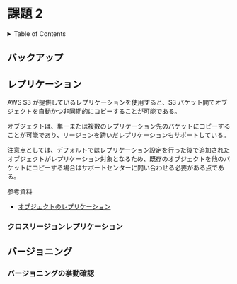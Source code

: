 # 課題 2

<!-- START doctoc generated TOC please keep comment here to allow auto update -->
<!-- DON'T EDIT THIS SECTION, INSTEAD RE-RUN doctoc TO UPDATE -->
<details>
<summary>Table of Contents</summary>

- [バックアップ](#%E3%83%90%E3%83%83%E3%82%AF%E3%82%A2%E3%83%83%E3%83%97)
  - [レプリケーション](#%E3%83%AC%E3%83%97%E3%83%AA%E3%82%B1%E3%83%BC%E3%82%B7%E3%83%A7%E3%83%B3)
  - [クロスリージョンレプリケーション](#%E3%82%AF%E3%83%AD%E3%82%B9%E3%83%AA%E3%83%BC%E3%82%B8%E3%83%A7%E3%83%B3%E3%83%AC%E3%83%97%E3%83%AA%E3%82%B1%E3%83%BC%E3%82%B7%E3%83%A7%E3%83%B3)
- [バージョニング](#%E3%83%90%E3%83%BC%E3%82%B8%E3%83%A7%E3%83%8B%E3%83%B3%E3%82%B0)
  - [バージョニングの挙動確認](#%E3%83%90%E3%83%BC%E3%82%B8%E3%83%A7%E3%83%8B%E3%83%B3%E3%82%B0%E3%81%AE%E6%8C%99%E5%8B%95%E7%A2%BA%E8%AA%8D)

</details>
<!-- END doctoc generated TOC please keep comment here to allow auto update -->

## バックアップ

## レプリケーション

AWS S3 が提供しているレプリケーションを使用すると、S3 バケット間でオブジェクトを自動かつ非同期的にコピーすることが可能である。

オブジェクトは、単一または複数のレプリケーション先のバケットにコピーすることが可能であり、リージョンを跨いだレプリケーションもサポートしている。

注意点としては、デフォルトではレプリケーション設定を行った後で追加されたオブジェクトがレプリケーション対象となるため、既存のオブジェクトを他のバケットにコピーする場合はサポートセンターに問い合わせる必要がある点である。

参考資料

- [オブジェクトのレプリケーション](https://docs.aws.amazon.com/ja_jp/AmazonS3/latest/userguide/replication.html)

### クロスリージョンレプリケーション

## バージョニング

### バージョニングの挙動確認

